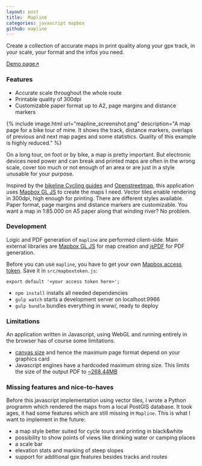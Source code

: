 ```yaml
---
layout: post
title:  Mapline
categories: javascript mapbox
github: mapline
---
```



Create a collection of accurate maps in print quality along your gpx track, in
your scale, your format and the infos you need.

[Demo page&#8599;](/demo/mapline/)

### Features
- Accurate scale throughout the whole route
- Printable quality of 300dpi
- Customizable paper format up to A2, page margins and distance markers

{% include image.html url="mapline_screenshot.png" description="A map page for a
bike tour of mine. It shows the track, distance markers, overlaps of previous and next map pages
and some statistics. Quality of this example is highly reduced." %}

On a long tour, on foot or by bike, a map is pretty important. But electronic
devices need power and can break and printed maps are often in the wrong scale,
cover too much or not enough of an area or are just in a style unusable for
your purpose.

Inspired by the [bikeline Cycling
guides](http://www.esterbauer.com/international.html) and
[Openstreetmap](https://www.openstreetmap.org/about), this application uses
[Mapbox GL JS](https://www.mapbox.com/mapbox-gl-js/api/) to create the maps I
need. Vector tiles enable rendering in 300dpi, high enough for printing. There
are different styles available. Paper format, page margins and distance markers
are customizable. You want a map in 1:85.000 on A5 paper along that winding
river? No problem.

### Development

Logic and PDF generation of `mapline` are performed client-side. Main external
libraries are [Mapbox GL JS](https://www.mapbox.com/mapbox-gl-js/) for map
creation and [jsPDF](https://github.com/MrRio/jsPDF) for PDF generation.

Before you can use `mapline`, you have to get your own [Mapbox access
token](https://www.mapbox.com/help/create-api-access-token/). Save it in
`src/mapboxtoken.js`:

    export default '<your access token here>';

- `npm install` installs all needed dependencies
- `gulp watch` starts a development server on localhost:9966
- `gulp bundle` bundles everything in www/, ready to deploy

### Limitations

An application written in Javascript, using WebGL and running entirely in the
browser has of course some limitations.
- [canvas size](https://webglstats.com/webgl/parameter/MAX_RENDERBUFFER_SIZE) and hence the maximum page format depend on your graphics card
- Javascript engines have a hardcoded maximum string size. This limits the size of the output PDF to [~268.44MB](https://github.com/atom/atom/issues/7210#issuecomment-160994222)

### Missing features and nice-to-haves

Before this javascript implementation using vector tiles, I wrote a Python programm which rendered the maps from a local PostGIS database. It took ages, it had some features which are still missing in `Mapline`. This is what I want to implement in the future:
- a map style better suited for cycle tours and printing in black&white
- possibility to show points of views like drinking water or camping places
- a scale bar
- elevation stats and marking of steep slopes
- support for additional gpx features besides tracks and routes
